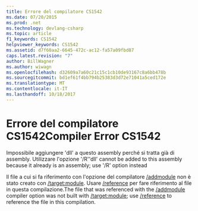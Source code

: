```yaml
---
title: Errore del compilatore CS1542
ms.date: 07/20/2015
ms.prod: .net
ms.technology: devlang-csharp
ms.topic: article
f1_keywords: CS1542
helpviewer_keywords: CS1542
ms.assetid: d7f60aa2-6645-472c-ac12-fa57a09fbd87
caps.latest.revision: "7"
author: BillWagner
ms.author: wiwagn
ms.openlocfilehash: d32609a7a60c21c15c1cb10de93167c8a6bb478b
ms.sourcegitcommit: bd1ef61f4bb794b25383d3d72e71041a5ced172e
ms.translationtype: MT
ms.contentlocale: it-IT
ms.lasthandoff: 10/18/2017
---
```

# <a name="compiler-error-cs1542"></a><span data-ttu-id="3c780-102">Errore del compilatore CS1542</span><span class="sxs-lookup"><span data-stu-id="3c780-102">Compiler Error CS1542</span></span>
<span data-ttu-id="3c780-103">Impossibile aggiungere 'dll' a questo assembly perché si tratta già di assembly. Utilizzare l'opzione '/R'</span><span class="sxs-lookup"><span data-stu-id="3c780-103">'dll' cannot be added to this assembly because it already is an assembly; use '/R' option instead</span></span>  
  
 <span data-ttu-id="3c780-104">Il file a cui si fa riferimento con l'opzione del compilatore [/addmodule](../../csharp/language-reference/compiler-options/addmodule-compiler-option.md) non è stato creato con [/target:module](../../csharp/language-reference/compiler-options/target-module-compiler-option.md). Usare [/reference](../../csharp/language-reference/compiler-options/reference-compiler-option.md) per fare riferimento al file in questa compilazione.</span><span class="sxs-lookup"><span data-stu-id="3c780-104">The file that was referenced with the [/addmodule](../../csharp/language-reference/compiler-options/addmodule-compiler-option.md) compiler option was not built with [/target:module](../../csharp/language-reference/compiler-options/target-module-compiler-option.md); use [/reference](../../csharp/language-reference/compiler-options/reference-compiler-option.md) to reference the file in this compilation.</span></span>

